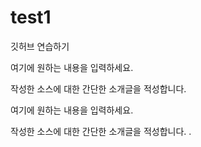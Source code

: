 # test1
깃허브 연습하기

여기에 원하는 내용을 입력하세요.

작성한 소스에 대한 간단한 소개글을 적성합니다.

여기에 원하는 내용을 입력하세요.

작성한 소스에 대한 간단한 소개글을 적성합니다.
.
